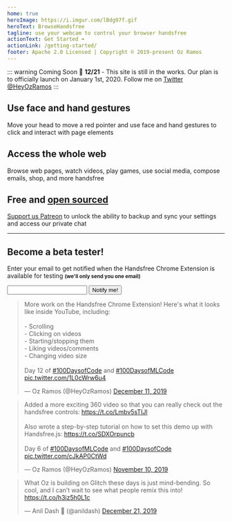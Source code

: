 ```yaml
---
home: true
heroImage: https://i.imgur.com/lBdg97f.gif
heroText: BrowseHandsfree
tagline: use your webcam to control your browser handsfree
actionText: Get Started ➡
actionLink: /getting-started/
footer: Apache 2.0 Licensed | Copyright © 2019-present Oz Ramos
---
```


::: warning Coming Soon 📅
**12/21** - This site is still in the works. Our plan is to officially launch on January 1st, 2020. Follow me on [Twitter @HeyOzRamos](https://twitter.com/heyozramos)
:::

<!-- Features section -->
<div class="features">
  <div class="feature">
    <h2>Use face and hand gestures</h2>
    <p>Move your head to move a red pointer and use face and hand gestures to click and interact with page elements</p>
  </div>
  <div class="feature">
    <h2>Access the whole web</h2>
    <p>Browse web pages, watch videos, play games, use social media, compose emails, shop, and more handsfree</p>
  </div>
  <div class="feature">
    <h2>Free and <a href="https://github.com/handsfreejs/browsehandsfree.com">open sourced</a></h2>
    <p><a href="https://patreon.com/handsfreeJS">Support us Patreon</a> to unlock the ability to backup and sync your settings and access our private chat</p>
  </div>
</div>

---

<div class="card">
  <h2>Become a beta tester!</h2>

  <p>Enter your email to get notified when the Handsfree Chrome Extension is available for testing <strong><small>(we'll only send you one email)</small></strong></p>

  <!-- Mailchimp -->
  <form action="https://handsfree.us4.list-manage.com/subscribe/post?u=68fc2805161cded43e4f479fb&amp;id=d3a6b8610f" method="post">
    <div class="input-button-pair">
      <input type="email" name="EMAIL" label="Enter your email">
      <button type="submit" name="subscribe" value="Subscribe"> Notify me!</button>
    </div>
    <div style="position: absolute; left: -5000px;" aria-hidden="true"><input type="text" name="b_68fc2805161cded43e4f479fb_d3a6b8610f" tabindex="-1" value=""></div>
  </form>
</div>

<!-- Tweets -->
<div class="features padless">
  <div class="feature">
    <blockquote class="twitter-tweet"><p lang="en" dir="ltr">More work on the Handsfree Chrome Extension! Here&#39;s what it looks like inside YouTube, including:<br><br>- Scrolling<br>- Clicking on videos<br>- Starting/stopping them<br>- Liking videos/comments<br>- Changing video size<br><br>Day 12 of <a href="https://twitter.com/hashtag/100DaysofCode?src=hash&amp;ref_src=twsrc%5Etfw">#100DaysofCode</a> and <a href="https://twitter.com/hashtag/100DaysofMLCode?src=hash&amp;ref_src=twsrc%5Etfw">#100DaysofMLCode</a> <a href="https://t.co/1L0cWrw6u4">pic.twitter.com/1L0cWrw6u4</a></p>&mdash; Oz Ramos (@HeyOzRamos) <a href="https://twitter.com/HeyOzRamos/status/1204905957563588608?ref_src=twsrc%5Etfw">December 11, 2019</a></blockquote>
  </div>
  <div class="feature">
    <blockquote class="twitter-tweet"><p lang="en" dir="ltr">Added a more exciting 360 video so that you can really check out the handsfree controls: <a href="https://t.co/Lmbv5sTIJl">https://t.co/Lmbv5sTIJl</a><br><br>Also wrote a step-by-step tutorial on how to set this demo up with Handsfree.js: <a href="https://t.co/SDXOrpuncb">https://t.co/SDXOrpuncb</a><br><br>Day 6 of <a href="https://twitter.com/hashtag/100DaysofMLCode?src=hash&amp;ref_src=twsrc%5Etfw">#100DaysofMLCode</a> and <a href="https://twitter.com/hashtag/100DaysofCode?src=hash&amp;ref_src=twsrc%5Etfw">#100DaysofCode</a> <a href="https://t.co/cJkAP0CtWd">pic.twitter.com/cJkAP0CtWd</a></p>&mdash; Oz Ramos (@HeyOzRamos) <a href="https://twitter.com/HeyOzRamos/status/1193377112100503552?ref_src=twsrc%5Etfw">November 10, 2019</a></blockquote>
  </div>
  <div class="feature">
    <blockquote class="twitter-tweet"><p lang="en" dir="ltr">What Oz is building on Glitch these days is just mind-bending. So cool, and I can’t wait to see what people remix this into! <a href="https://t.co/h3iz5h0L1c">https://t.co/h3iz5h0L1c</a></p>&mdash; Anil Dash 🥭 (@anildash) <a href="https://twitter.com/anildash/status/1208417855852679168?ref_src=twsrc%5Etfw">December 21, 2019</a></blockquote>
  </div>
</div>

<TweetLoader />
